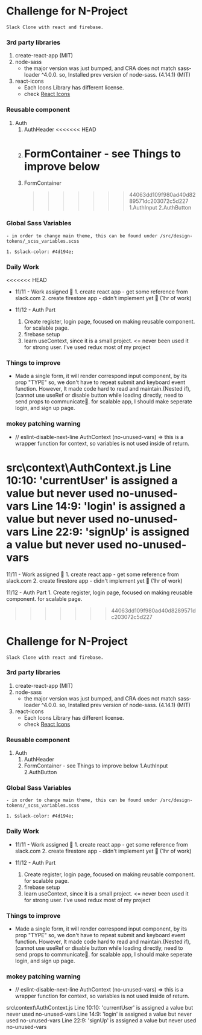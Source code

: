 # Challenge for N-Project

    Slack Clone with react and firebase.

### 3rd party libraries

1. create-react-app (MIT)
2. node-sass
   - the major version was just bumped, and CRA does not match sass-loader ^4.0.0. so, Installed prev version of node-sass. (4.14.1) (MIT)
3. react-icons
   - Each Icons Library has different license.
   * check [React Icons](https://github.com/react-icons/react-icons)

### Reusable component

1.  Auth
    1.  AuthHeader
        <<<<<<< HEAD
    2.  # FormContainer - see Things to improve below
    3.  FormContainer
        > > > > > > > 44063dd109f980ad40d8289571dc203072c5d227
              1.AuthInput
              2.AuthButton

### Global Sass Variables

    - in order to change main theme, this can be found under /src/design-tokens/_scss_variables.scss

    1. $slack-color: #4d194e;

### Daily Work

<<<<<<< HEAD

- 11/11 - Work assigned 🚀 1. create react app - get some reference from slack.com 2. create firestore app - didn't implement yet 🥱
  (1hr of work)

- 11/12 - Auth Part
  1. Create register, login page, focused on making reusable component. for scalable page.
  2. firebase setup
  3. learn useContext, since it is a small project. <= never been used it for strong user. I've used redux most of my project

### Things to improve

- Made a single form, it will render correspond input component, by its prop "TYPE"
  so, we don't have to repeat submit and keyboard event function. However, It made code hard to read and maintain.(Nested if), (cannot use useRef or disable button while loading directly, need to send props to communicate🤢. for scalable app, I should make seperate login, and sign up page.

### mokey patching warning

- // eslint-disable-next-line
  AuthContext (no-unused-vars) => this is a wrapper function for context, so variables is not used inside of return.

src\context\AuthContext.js
Line 10:10: 'currentUser' is assigned a value but never used no-unused-vars
Line 14:9: 'login' is assigned a value but never used no-unused-vars
Line 22:9: 'signUp' is assigned a value but never used no-unused-vars
=======
11/11 - Work assigned 🚀 1. create react app - get some reference from slack.com 2. create firestore app - didn't implement yet 🥱
(1hr of work)

11/12 - Auth Part 1. Create register, login page, focused on making reusable component. for scalable page.

> > > > > > > 44063dd109f980ad40d8289571dc203072c5d227

# Challenge for N-Project

    Slack Clone with react and firebase.

### 3rd party libraries

1. create-react-app (MIT)
2. node-sass
   - the major version was just bumped, and CRA does not match sass-loader ^4.0.0. so, Installed prev version of node-sass. (4.14.1) (MIT)
3. react-icons
   - Each Icons Library has different license.
   * check [React Icons](https://github.com/react-icons/react-icons)

### Reusable component

1. Auth
   1. AuthHeader
   2. FormContainer - see Things to improve below
      1.AuthInput
      2.AuthButton

### Global Sass Variables

    - in order to change main theme, this can be found under /src/design-tokens/_scss_variables.scss

    1. $slack-color: #4d194e;

### Daily Work

- 11/11 - Work assigned 🚀 1. create react app - get some reference from slack.com 2. create firestore app - didn't implement yet 🥱
  (1hr of work)

- 11/12 - Auth Part
  1. Create register, login page, focused on making reusable component. for scalable page.
  2. firebase setup
  3. learn useContext, since it is a small project. <= never been used it for strong user. I've used redux most of my project

### Things to improve

- Made a single form, it will render correspond input component, by its prop "TYPE"
  so, we don't have to repeat submit and keyboard event function. However, It made code hard to read and maintain.(Nested if), (cannot use useRef or disable button while loading directly, need to send props to communicate🤢. for scalable app, I should make seperate login, and sign up page.

### mokey patching warning

- // eslint-disable-next-line
  AuthContext (no-unused-vars) => this is a wrapper function for context, so variables is not used inside of return.

src\context\AuthContext.js
Line 10:10: 'currentUser' is assigned a value but never used no-unused-vars
Line 14:9: 'login' is assigned a value but never used no-unused-vars
Line 22:9: 'signUp' is assigned a value but never used no-unused-vars
